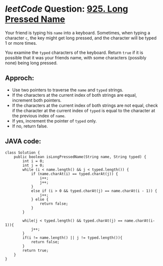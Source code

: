 # _leetCode_ Question: [925. Long Pressed Name](https://leetcode.com/problems/long-pressed-name/)

Your friend is typing his `name` into a keyboard. Sometimes, when typing a character `c`, the key might get long pressed, and the character will be typed 1 or more times.

You examine the `typed` characters of the keyboard. Return `true` if it is possible that it was your friends name, with some characters (possibly none) being long pressed.

## Approch:

- Use two pointers to traverse the `name` and `typed` strings.
- If the characters at the current index of both strings are equal, increment both pointers.
- If the characters at the current index of both strings are not equal, check if the character at the current index of `typed` is equal to the character at the previous index of `name`.
- If yes, increment the pointer of `typed` only.
- If no, return false.

## JAVA code:

```
class Solution {
    public boolean isLongPressedName(String name, String typed) {
        int i = 0;
        int j = 0;
        while (i < name.length() && j < typed.length()) {
            if (name.charAt(i) == typed.charAt(j)) {
                i++;
                j++;
            }
            else if (i > 0 && typed.charAt(j) == name.charAt(i - 1)) {
                j++;
            } else {
                return false;
            }
        }

        while(j < typed.length() && typed.charAt(j) == name.charAt(i-1)){
            j++;
        }
        if(i != name.length() || j != typed.length()){
            return false;
        }
        return true;
    }
}
```

